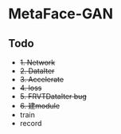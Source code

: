 # MetaFace-GAN

## Todo
* ~~1. Network~~
* ~~2. DataIter~~
* ~~3. Accelerate~~
* ~~4. loss~~
* ~~5. FRVTDataIter bug~~
* ~~6. 建module~~
* train
* record
